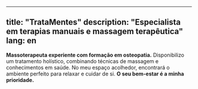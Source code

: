 <!-- content/pen/_index.md -->
---
title: "TrataMentes"
description: "Especialista em terapias manuais e massagem terapêutica"
lang: en
---

**Massoterapeuta experiente com formação em osteopatia.** Disponibilizo um tratamento holístico, combinando técnicas de massagem e conhecimentos em saúde. No meu espaço acolhedor, encontrará o ambiente perfeito para relaxar e cuidar de si. **O seu bem-estar é a minha prioridade.**